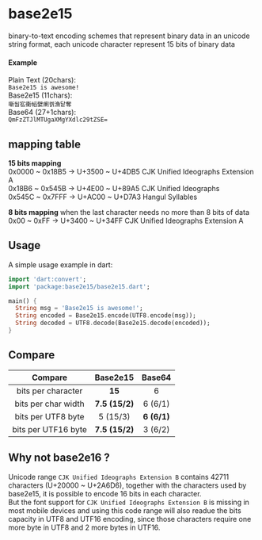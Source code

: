 # base2e15

binary-to-text encoding schemes that represent binary data in an unicode string format, each unicode character represent 15 bits of binary data

#### Example ####

Plain Text (20chars):<br>
 `Base2e15 is awesome!` <br>
Base2e15 (11chars):<br>
 `噺둽宖衝幍嬖瘌켉漁닽奪` <br>
Base64 (27+1chars):<br>
 `QmFzZTJlMTUgaXMgYXdlc29tZSE=` <br>
 
## mapping table
**15 bits mapping**<br>
0x0000 ~ 0x18B5 -> U+3500 ~ U+4DB5   CJK Unified Ideographs Extension A<br>
0x18B6 ~ 0x545B -> U+4E00 ~ U+89A5   CJK Unified Ideographs<br>
0x545C ~ 0x7FFF -> U+AC00 ~ U+D7A3   Hangul Syllables<br>

**8 bits mapping** when the last character needs no more than 8 bits of data<br>
0x00   ~ 0xFF   -> U+3400 ~ U+34FF   CJK Unified Ideographs Extension A


## Usage
A simple usage example in dart:
```dart
import 'dart:convert';
import 'package:base2e15/base2e15.dart';

main() {
  String msg = 'Base2e15 is awesome!';
  String encoded = Base2e15.encode(UTF8.encode(msg));
  String decoded = UTF8.decode(Base2e15.decode(encoded));
}
```
## Compare

| Compare | Base2e15 |  Base64 |
|:-:|:-:|:-:|
| bits per character | **15** | 6 |
| bits per char width | **7.5 (15/2)** | 6 (6/1) |
| bits per UTF8 byte | 5 (15/3) | **6 (6/1)** |
| bits per UTF16 byte | **7.5 (15/2)** | 3 (6/2) |

## Why not base2e16 ?
Unicode range `CJK Unified Ideographs Extension B` contains 42711 characters (U+20000 ~ U+2A6D6), together with the characters used by base2e15, it is possible to encode 16 bits in each character.<br>
But the font support for `CJK Unified Ideographs Extension B` is missing in most mobile devices and using this code range will also readue the bits capacity in UTF8 and UTF16 encoding, since those characters require one more byte in UTF8 and 2 more bytes in UTF16.
